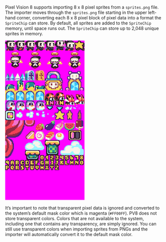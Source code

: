 Pixel Vision 8 supports importing 8 x 8 pixel sprites from a `sprites.png` file. The importer moves through the `sprites.png` file starting in the upper left-hand corner, converting each 8 x 8 pixel block of pixel data into a format the `SpriteChip` can store. By default, all sprites are added to the `SpriteChip` memory, until space runs out. The `SpriteChip` can store up to 2,048 unique sprites in memory.

![image alt text](images/ImportingSprites_image_0.png)

It’s important to note that transparent pixel data is ignored and converted to the system’s default mask color which is magenta (`#FF00FF`). PV8 does not store transparent colors. Colors that are not available to the system, including one that contains any transparency, are simply ignored. You can still use transparent colors when importing sprites from PNGs and the importer will automatically convert it to the default mask color.


